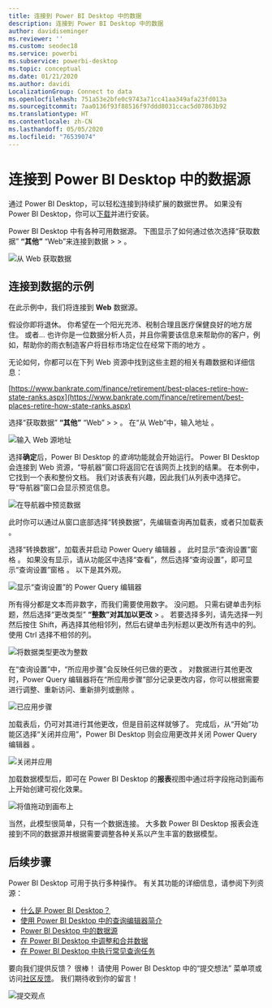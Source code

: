 ```yaml
---
title: 连接到 Power BI Desktop 中的数据
description: 连接到 Power BI Desktop 中的数据
author: davidiseminger
ms.reviewer: ''
ms.custom: seodec18
ms.service: powerbi
ms.subservice: powerbi-desktop
ms.topic: conceptual
ms.date: 01/21/2020
ms.author: davidi
LocalizationGroup: Connect to data
ms.openlocfilehash: 751a53e2bfe0c9743a71cc41aa349afa23fd013a
ms.sourcegitcommit: 7aa0136f93f88516f97ddd8031ccac5d07863b92
ms.translationtype: HT
ms.contentlocale: zh-CN
ms.lasthandoff: 05/05/2020
ms.locfileid: "76539074"
---
```

# <a name="connect-to-data-sources-in-power-bi-desktop"></a>连接到 Power BI Desktop 中的数据源

通过 Power BI Desktop，可以轻松连接到持续扩展的数据世界。 如果没有 Power BI Desktop，你可以[下载](https://go.microsoft.com/fwlink/?LinkID=521662)并进行安装。

Power BI Desktop 中有各种可用数据源。  下图显示了如何通过依次选择“获取数据” **“其他”** “Web”来连接到数据 >    >   。

![从 Web 获取数据](media/desktop-connect-to-data/get-data-from-the-web.png)

## <a name="example-of-connecting-to-data"></a>连接到数据的示例

在此示例中，我们将连接到 **Web** 数据源。

假设你即将退休。 你希望在一个阳光充沛、税制合理且医疗保健良好的地方居住。 或者... 也许你是一位数据分析人员，并且你需要该信息来帮助你的客户，例如，帮助你的雨衣制造客户将目标市场定位在经常下雨的地方  。

无论如何，你都可以在下列 Web 资源中找到这些主题的相关有趣数据和详细信息：

[https://www.bankrate.com/finance/retirement/best-places-retire-how-state-ranks.aspx](https://www.bankrate.com/finance/retirement/best-places-retire-how-state-ranks.aspx)

选择“获取数据” **“其他”** “Web” >    >   。 在“从 Web”中，输入地址  。

![输入 Web 源地址](media/desktop-connect-to-data/connecttodata_3.png)

选择**确定**后，Power BI Desktop 的*查询*功能就会开始运行。 Power BI Desktop 会连接到 Web 资源，“导航器”窗口将返回它在该网页上找到的结果。  在本例中，它找到一个表和整份文档。 我们对该表有兴趣，因此我们从列表中选择它。 导“导航器”窗口会显示预览信息。 

![在导航器中预览数据](media/desktop-connect-to-data/datasources_fromnavigatordialog.png)

此时你可以通过从窗口底部选择“转换数据”，先编辑查询再加载表，或者只加载表  。

选择“转换数据”，加载表并启动 Power Query 编辑器  。 此时显示“查询设置”窗格  。 如果没有显示，请从功能区中选择“查看”，然后选择“查询设置”，即可显示“查询设置”窗格    。 以下是其外观。

![显示“查询设置”的 Power Query 编辑器](media/desktop-connect-to-data/designer_gsg_editquery.png)

所有得分都是文本而非数字，而我们需要使用数字。 没问题。 只需右键单击列标题，然后选择“更改类型” **“整数”对其加以更改** >   。 若要选择多列，请先选择一列然后按住 Shift，再选择其他相邻列，然后右键单击列标题以更改所有选中的列。 使用 Ctrl 选择不相邻的列。

![将数据类型更改为整数](media/desktop-connect-to-data/designer_gsg_changedatatype.png)

在“查询设置”中，“所应用步骤”会反映任何已做的更改   。 对数据进行其他更改时，Power Query 编辑器将在“所应用步骤”部分记录更改内容，你可以根据需要进行调整、重新访问、重新排列或删除  。

![已应用步骤](media/desktop-connect-to-data/designer_gsg_appliedsteps_changedtype.png)

加载表后，仍可对其进行其他更改，但是目前这样就够了。 完成后，从“开始”功能区选择“关闭并应用”，Power BI Desktop 则会应用更改并关闭 Power Query 编辑器   。

![关闭并应用](media/desktop-connect-to-data/connecttodata_closenload.png)

加载数据模型后，即可在 Power BI Desktop 的**报表**视图中通过将字段拖动到画布上开始创建可视化效果。

![将值拖动到画布上](media/desktop-connect-to-data/connecttodata_dragontoreportview.png)

当然，此模型很简单，只有一个数据连接。 大多数 Power BI Desktop 报表会连接到不同的数据源并根据需要调整各种关系以产生丰富的数据模型。

## <a name="next-steps"></a>后续步骤
Power BI Desktop 可用于执行多种操作。 有关其功能的详细信息，请参阅下列资源：

* [什么是 Power BI Desktop？](desktop-what-is-desktop.md)
* [使用 Power BI Desktop 中的查询编辑器简介](desktop-query-overview.md)
* [Power BI Desktop 中的数据源](desktop-data-sources.md)
* [在 Power BI Desktop 中调整和合并数据](desktop-shape-and-combine-data.md)
* [在 Power BI Desktop 中执行常见查询任务](desktop-common-query-tasks.md)   

要向我们提供反馈？ 很棒！ 请使用 Power BI Desktop 中的“提交想法”  菜单项或访问[社区反馈](https://community.powerbi.com/t5/Community-Feedback/bd-p/community-feedback)。 我们期待收到你的留言！

![提交观点](media/desktop-connect-to-data/sendfeedback.png)

